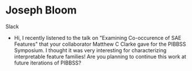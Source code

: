 # Joseph Bloom

Slack

- Hi, I recently listened to the talk on "Examining Co-occurence of SAE Features" that your collaborator Matthew C Clarke gave for the PIBBSS Symposium. I thought it was very interesting for characterizing interpretable feature families! Are you planning to continue this work at future iterations of PIBBSS?